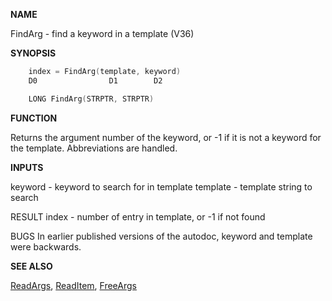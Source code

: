 
**NAME**

FindArg - find a keyword in a template (V36)

**SYNOPSIS**

```c
    index = FindArg(template, keyword)
    D0                D1        D2

    LONG FindArg(STRPTR, STRPTR)

```
**FUNCTION**

Returns the argument number of the keyword, or -1 if it is not a
keyword for the template.  Abbreviations are handled.

**INPUTS**

keyword  - keyword to search for in template
template - template string to search

RESULT
index - number of entry in template, or -1 if not found

BUGS
In earlier published versions of the autodoc, keyword and template
were backwards.

**SEE ALSO**

[ReadArgs](ReadArgs), [ReadItem](ReadItem), [FreeArgs](FreeArgs)

